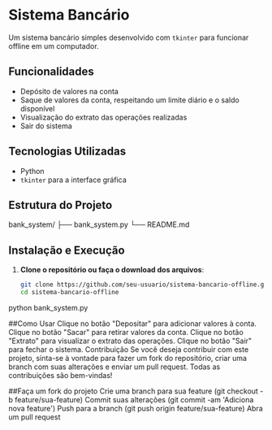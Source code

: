 # Sistema Bancário

Um sistema bancário simples desenvolvido com `tkinter` para funcionar offline em um computador.

## Funcionalidades

- Depósito de valores na conta
- Saque de valores da conta, respeitando um limite diário e o saldo disponível
- Visualização do extrato das operações realizadas
- Sair do sistema

## Tecnologias Utilizadas

- Python
- `tkinter` para a interface gráfica

## Estrutura do Projeto

   bank_system/
   ├── bank_system.py
   └── README.md


## Instalação e Execução

1. **Clone o repositório ou faça o download dos arquivos**:

   ```bash
   git clone https://github.com/seu-usuario/sistema-bancario-offline.git
   cd sistema-bancario-offline


python bank_system.py


##Como Usar
   Clique no botão "Depositar" para adicionar valores à conta.
   Clique no botão "Sacar" para retirar valores da conta.
   Clique no botão "Extrato" para visualizar o extrato das operações.
   Clique no botão "Sair" para fechar o sistema.
   Contribuição
   Se você deseja contribuir com este projeto, sinta-se à vontade para fazer um fork do repositório, criar uma branch com suas alterações e enviar um pull request. Todas as contribuições são bem-vindas!

##Faça um fork do projeto
   Crie uma branch para sua feature (git checkout -b feature/sua-feature)
   Commit suas alterações (git commit -am 'Adiciona nova feature')
   Push para a branch (git push origin feature/sua-feature)
   Abra um pull request
